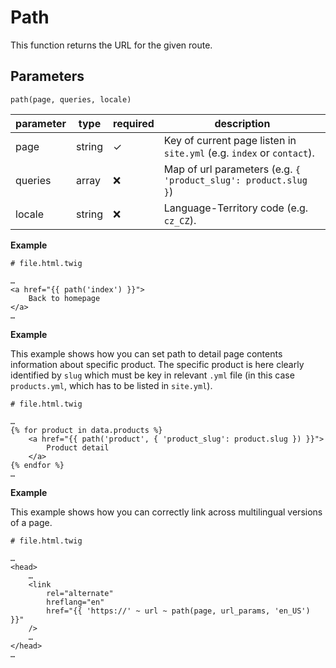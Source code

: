 # Path
This function returns the URL for the given route. 

## Parameters
```path(page, queries, locale)```

parameter        | type           | required | description
-----------------|----------------|----------|------------
page             | string         | ✓        | Key of current page listen in `site.yml` (e.g. `index` or `contact`).
queries          | array          | ❌        | Map of url parameters (e.g. `{ 'product_slug': product.slug }`)
locale           | string         | ❌        | Language-Territory code (e.g. `cz_CZ`).

**Example**

```
# file.html.twig

…
<a href="{{ path('index') }}">
    Back to homepage
</a>
…

```

**Example**

This example shows how you can set path to detail page contents information about specific product.
The specific product is here clearly identified by `slug` which must be key in relevant `.yml` file
(in this case `products.yml`, which has to be listed in `site.yml`).

```
# file.html.twig

…
{% for product in data.products %}
    <a href="{{ path('product', { 'product_slug': product.slug }) }}">
        Product detail
    </a>
{% endfor %}
…

```

**Example**

This example shows how you can correctly link across multilingual versions of a page.

```
# file.html.twig

…
<head>
    …
    <link 
        rel="alternate"    
        hreflang="en" 
        href="{{ 'https://' ~ url ~ path(page, url_params, 'en_US') }}" 
    />
    …
</head>
…

```
